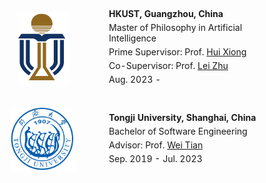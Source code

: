 <table id="tbPublications" width="100%" style="border: none;">
    <tbody style="border: none;">
    <tr style="border: none;">
        <td width="200" style="vertical-align: middle; padding: 20px 0; border: none;">
            <img src="assets/img/logo_hkust.png" width="80px" style="box-shadow: 4px 4px 8px #ffffff; display: block; margin: auto;">    
        </td>
        <td style="border: none;">
            <p style="margin: 5px 0"><b>HKUST, Guangzhou, China</b></p>
            <p style="margin: 5px 0">Master of Philosophy in Artificial Intelligence</p>
            <p style="margin: 5px 0">Prime Supervisor: Prof. <a href="https://scholar.google.com/citations?user=cVDF1tkAAAAJ&hl=en&oi=ao">Hui Xiong</a></p>
            <p style="margin: 5px 0">Co-Supervisor: Prof. <a href="https://scholar.google.com/citations?hl=en&user=AQtqhaYAAAAJ">Lei Zhu</a></p>
            <p style="margin: 5px 0">Aug. 2023 - </p>
        </td>
    </tr>
    <tr style="border: none;">
        <td width="200" style="vertical-align: middle; padding: 20px 0; border: none;">
            <img src="assets/img/logo_tongji.png" width="100px" style="box-shadow: 4px 4px 8px #ffffff; display: block; margin: auto;">
        </td>             
        <td style="border: none;">
            <p style="margin: 5px 0"><b>Tongji University, Shanghai, China</b></p>
            <p style="margin: 5px 0">Bachelor of Software Engineering</p>
            <p style="margin: 5px 0">Advisor: Prof. <a href="https://scholar.google.com/citations?user=aYKQn88AAAAJ&hl=en&oi=ao">Wei Tian</a></p>
            <p style="margin: 5px 0">Sep. 2019 - Jul. 2023</p>
        </td>
    </tr>
    </tbody>
</table>